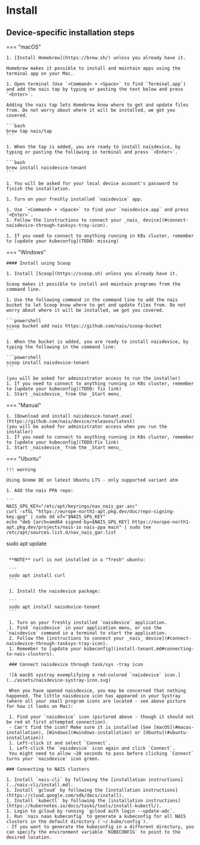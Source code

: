 # Install

## Device-specific installation steps

=== "macOS"

    1. [Install Homebrew](https://brew.sh/) unless you already have it.

    Homebrew makes it possible to install and maintain apps using the terminal app on your Mac.

    1. Open terminal (Use `<Command> + <Space>` to find `Terminal.app`) and add the nais tap by typing or pasting the text below and press `<Enter>`.

    Adding the nais tap lets Homebrew know where to get and update files from. Do not worry about where it will be installed, we got you covered.

    ```bash
    brew tap nais/tap
    ```

    1. When the tap is added, you are ready to install naisdevice, by typing or pasting the following in terminal and press `<Enter>`.

    ```bash
    brew install naisdevice-tenant
    ```

    1. You will be asked for your local device account's password to finish the installation.

    1. Turn on your freshly installed `naisdevice` app.

    1. Use `<Command> + <Space>` to find your `naisdevice.app` and press `<Enter>`.
    1. Follow the [instructions to connect your _nais_ device](#connect-naisdevice-through-tasksys-tray-icon).

    1. If you need to connect to anything running in K8s cluster, remember to [update your kubeconfig](TODO: missing)

=== "Windows"

    #### Install using Scoop

    1. Install [Scoop](https://scoop.sh) unless you already have it.

    Scoop makes it possible to install and maintain programs from the command line.

    1. Use the following command in the command line to add the nais bucket to let Scoop know where to get and update files from. Do not worry about where it will be installed, we got you covered.

    ```powershell
    scoop bucket add nais https://github.com/nais/scoop-bucket
    ```

    1. When the bucket is added, you are ready to install naisdevice, by typing the following in the command line:

    ```powershell
    scoop install naisdevice-tenant
    ```

    (you will be asked for administrator access to run the installer)
    1. If you need to connect to anything running in K8s cluster, remember to [update your kubeconfig](TODO: fix link)
    1. Start _naisdevice_ from the _Start menu_

=== "Manual"

    1. [Download and install naisdevice-tenant.exe](https://github.com/nais/device/releases/latest)
    (you will be asked for administrator access when you run the installer)
    1. If you need to connect to anything running in K8s cluster, remember to [update your kubeconfig](TODO:Fix link)
    1. Start _naisdevice_ from the _Start menu_

=== "Ubuntu"

    !!! warning

    Using Gnome DE on latest Ubuntu LTS - only supported variant atm

    1. Add the nais PPA repo:

    ```
    NAIS_GPG_KEY="/etc/apt/keyrings/nav_nais_gar.asc"
    curl -sfSL "https://europe-north1-apt.pkg.dev/doc/repo-signing-key.gpg" | sudo dd of="$NAIS_GPG_KEY"
    echo "deb [arch=amd64 signed-by=$NAIS_GPG_KEY] https://europe-north1-apt.pkg.dev/projects/nais-io nais-ppa main" | sudo tee /etc/apt/sources.list.d/nav_nais_gar.list
   sudo apt update
   ```

    **NOTE** curl is not installed in a "fresh" ubuntu:

    ```
    sudo apt install curl
    ```

    1. Install the naisdevice package:

    ```
    sudo apt install naisdevice-tenant
    ```

    1. Turn on your freshly installed `naisdevice` application.
    1. Find `naisdevice` in your application menu, or use the `naisdevice` command in a terminal to start the application.
    2. Follow the [instructions to connect your _nais_ device](#connect-naisdevice-through-tasksys-tray-icon).
    1. Remember to [update your kubeconfig](install-tenant.md#connecting-to-nais-clusters).

    ### Connect naisdevice through task/sys -tray icon

    ![A macOS systray exemplifying a red-colored `naisdevice` icon.](../assets/naisdevice-systray-icon.svg)

    When you have opened naisdevice, you may be concerned that nothing happened. The little naisdevice icon has appeared in your Systray (where all your small program icons are located - see above picture for how it looks on Mac):

    1. Find your `naisdevice` icon (pictured above - though it should not be red at first attempted connection).
    - Can't find the icon? Make sure it is installed (See [macOS](#macos-installation), [Windows](#windows-installation) or [Ubuntu](#ubuntu-installation))
    1. Left-click it and select `Connect`.
    1. Left-click the `naisdevice` icon again and click `Connect`.
    You might need to allow ~20 seconds to pass before clicking `Connect` turns your `naisdevice` icon green.

### Connecting to NAIS clusters

1. Install `nais-cli` by following the [installation instructions](../nais-cli/install.md).
1. Install `gcloud` by following the [installation instructions](https://cloud.google.com/sdk/docs/install).
1. Install `kubectl` by following the [installation instructions](https://kubernetes.io/docs/tasks/tools/install-kubectl/).
1. Login to gcloud by running `gcloud auth login --update-adc`.
1. Run `nais naas kubeconfig` to generate a kubeconfig for all NAIS clusters in the default directory (`~/.kube/config`).
   - If you want to generate the kubeconfig in a different directory, you can specify the environment variable `KUBECONFIG` to point to the desired location.
